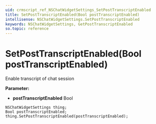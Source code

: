 ```yaml
---
uid: crmscript_ref_NSChatWidgetSettings_SetPostTranscriptEnabled
title: SetPostTranscriptEnabled(Bool postTranscriptEnabled)
intellisense: NSChatWidgetSettings.SetPostTranscriptEnabled
keywords: NSChatWidgetSettings, GetPostTranscriptEnabled
so.topic: reference
---
```


# SetPostTranscriptEnabled(Bool postTranscriptEnabled)

Enable transcript of chat session

**Parameter:** 
* **postTranscriptEnabled** Bool

```crmscript
NSChatWidgetSettings thing;
Bool postTranscriptEnabled;
thing.SetPostTranscriptEnabled(postTranscriptEnabled);
```

